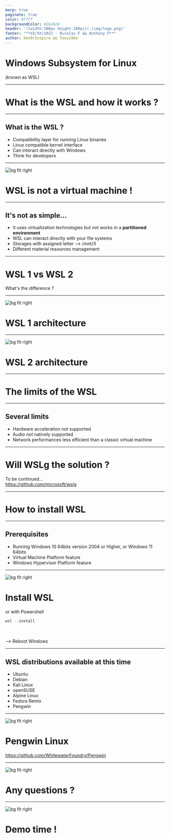 ```yaml
---
marp: true
paginate: true
color: #ffff
backgroundColor: #2A2A2A
header: '![width:100px height:100px](./img/logo.png)'
footer: "**XX/XX/2022 - Nicolas F && Anthony F**"
author: Xen0rInspire && Tony2464
---
```

<style>
section {
  font-family: 'Century Gothic', serif !important;
  font-size: 26pt
}
</style>
<!-- _class: invert -->

# Windows Subsystem for Linux  <!-- fit -->
(known as WSL)

---
<!-- _class: invert -->

# What is the WSL and how it works ?

---

<!-- _class: invert -->

## What is the WSL ?

- Compatibility layer for running Linux binaries
- Linux compatible kernel interface
- Can interact directly with Windows
- Think for developers

---

<!-- _class: invert -->

![bg fit right](./img/warning.png) 

# WSL is not a virtual machine !

---

<!-- _class: invert -->

## It's not as simple...

- It uses virtualization technologies but 
not works in a **partitioned environment**
- WSL can interact directly with your file systems
- Storages with assigned letter --> /mnt/X
- Different material resources management

---

<!-- _class: invert -->


# WSL 1 vs WSL 2
What's the difference ?

---

<!-- _class: invert -->

![bg fit right](./img/WSL1.svg) 

# WSL 1 architecture

---

<!-- _class: invert -->

![bg fit right](./img/WSL2.svg) 

# WSL 2 architecture

---

<!-- _class: invert -->


# The limits of the WSL

---

<!-- _class: invert -->

## Several limits

- Hardware acceleration not supported
- Audio not natively supported
- Network performances less efficient than 
a classic virtual machine

---

<!-- _class: invert -->


# Will WSLg the solution ?
To be continued...
<br>
https://github.com/microsoft/wslg

---

<!-- _class: invert -->


# How to install WSL

---

<!-- _class: invert -->

## Prerequisites

- Running Windows 10 64bits version 2004 or Higher, 
or Windows 11 64bits
- Virtual Machine Platform feature
- Windows Hypervisor Platform feature

---

<!-- _class: invert -->

![bg fit right](./img/features.png) 

# Install WSL

or with Powershell

```Powershell
wsl --install
```
<br>
<br>
--> Reboot Windows

---

<!-- _class: invert -->


## WSL distributions available at this time

- Ubuntu
- Debian
- Kali Linux
- openSUSE
- Alpine Linux
- Fedora Remix
- Pengwin

---

<!-- _class: invert -->

![bg fit right](./img/pengwin.gif) 
# Pengwin Linux
https://github.com/WhitewaterFoundry/Pengwin


---

<!-- _class: invert -->


![bg fit right](./img/question.gif) 

# Any questions ?

---

<!-- _class: invert -->


![bg fit right](./img/demo.gif) 

# Demo time !